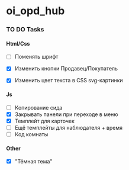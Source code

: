 # oi_opd_hub
### TO DO Tasks

#### Html/Css
- [ ] Поменять шрифт
- [X] Изменить кнопки Продавец/Покупатель
- [X] Изменить цвет текста в CSS svg-картинки  


#### Js
- [ ] Копирование сида
- [X] Закрывать панели при переходе в меню
- [X] Темплейт для карточек
- [ ] Ещё темплейты для наблюдателя + время  
- [ ] Код комнаты

#### Other
- [X] "Тёмная тема"